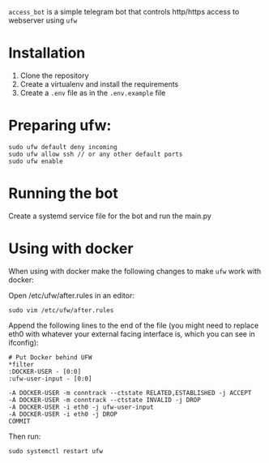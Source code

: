 `access_bot` is a simple telegram bot that controls http/https access to webserver using `ufw`

# Installation
1. Clone the repository
2. Create a virtualenv and install the requirements
3. Create a `.env` file as in the `.env.example` file

# Preparing ufw:
```
sudo ufw default deny incoming
sudo ufw allow ssh // or any other default ports
sudo ufw enable
```

# Running the bot
Create a systemd service file for the bot and run the main.py


# Using with docker
When using with docker make the following changes to make `ufw` work with docker:

Open /etc/ufw/after.rules in an editor:

```
sudo vim /etc/ufw/after.rules
```

Append the following lines to the end of the file (you might need to replace eth0 with whatever your external facing interface is, which you can see in ifconfig):
```
# Put Docker behind UFW
*filter
:DOCKER-USER - [0:0]
:ufw-user-input - [0:0]

-A DOCKER-USER -m conntrack --ctstate RELATED,ESTABLISHED -j ACCEPT
-A DOCKER-USER -m conntrack --ctstate INVALID -j DROP
-A DOCKER-USER -i eth0 -j ufw-user-input
-A DOCKER-USER -i eth0 -j DROP
COMMIT
```

Then run:
```
sudo systemctl restart ufw
```
